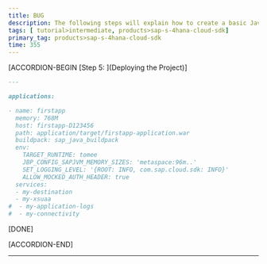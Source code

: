 ```yaml
---
title: BUG
description: The following steps will explain how to create a basic Java project to call OData services using the SAP S/4HANA Cloud SDK on Cloud Foundry.
tags: [ tutorial>intermediate, products>sap-s-4hana-cloud-sdk]
primary_tag: products>sap-s-4hana-cloud-sdk
time: 355
---
```


[ACCORDION-BEGIN [Step 5: ](Deploying the Project)]

```markdown
---

applications:

- name: firstapp
  memory: 768M
  host: firstapp-D123456
  path: application/target/firstapp-application.war
  buildpack: sap_java_buildpack
  env:
    TARGET_RUNTIME: tomee
    JBP_CONFIG_SAPJVM_MEMORY_SIZES: 'metaspace:96m..'
    SET_LOGGING_LEVEL: '{ROOT: INFO, com.sap.cloud.sdk: INFO}'
    ALLOW_MOCKED_AUTH_HEADER: true
  services:
  - my-destination
  - my-xsuaa
#  - my-application-logs
#  - my-connectivity
```

[DONE]

[ACCORDION-END]

---
